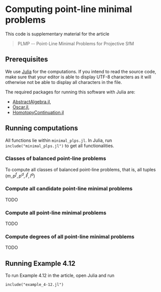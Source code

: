 # Computing point-line minimal problems

This code is supplementary material for the article

> PLMP -- Point-Line Minimal Problems for Projective SfM

## Prerequisites

We use [Julia](https://julialang.org/) for the computations.  If you intend to
read the source code, make sure that your editor is able to display UTF-8
characters as it will otherwise not be able to display all characters in the
file.

The required packages for running this software with Julia are:
- [AbstractAlgebra.jl](https://github.com/Nemocas/AbstractAlgebra.jl/),
- [Oscar.jl](https://github.com/oscar-system/Oscar.jl),
- [HomotopyContinuation.jl](https://github.com/JuliaHomotopyContinuation/HomotopyContinuation.jl)

## Running computations

All functions lie within `minimal_plps.jl`.  In Julia, run
`include("minimal_plps.jl")` to get all functionalities.

### Classes of balanced point-line problems

To compute all classes of balanced point-line problems, that is, all tuples
$(m, p^f, p^d, l^f, l^a)$

### Compute all candidate point-line minimal problems

TODO

### Compute all point-line minimal problems

TODO

### Compute degrees of all point-line minimal problems

TODO

## Running Example 4.12

To run Example 4.12 in the article, open Julia and run
```
include("example_4-12.jl")
```
